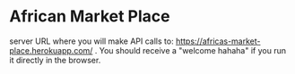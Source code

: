 # African Market Place

server URL where you will make API calls to: https://africas-market-place.herokuapp.com/ . You should receive a "welcome hahaha" if you run it directly in the browser.
